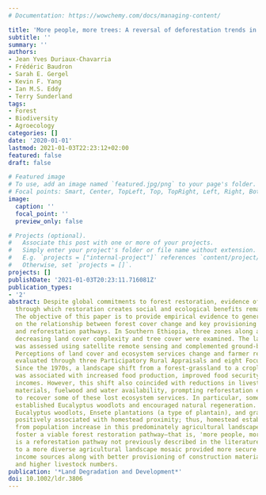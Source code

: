 ```yaml
---
# Documentation: https://wowchemy.com/docs/managing-content/

title: 'More people, more trees: A reversal of deforestation trends in Southern Ethiopia'
subtitle: ''
summary: ''
authors:
- Jean Yves Duriaux-Chavarria
- Frédéric Baudron
- Sarah E. Gergel
- Kevin F. Yang
- Ian M.S. Eddy
- Terry Sunderland
tags:
- Forest
- Biodiversity
- Agroecology
categories: []
date: '2020-01-01'
lastmod: 2021-01-03T22:23:12+02:00
featured: false
draft: false

# Featured image
# To use, add an image named `featured.jpg/png` to your page's folder.
# Focal points: Smart, Center, TopLeft, Top, TopRight, Left, Right, BottomLeft, Bottom, BottomRight.
image:
  caption: ''
  focal_point: ''
  preview_only: false

# Projects (optional).
#   Associate this post with one or more of your projects.
#   Simply enter your project's folder or file name without extension.
#   E.g. `projects = ["internal-project"]` references `content/project/deep-learning/index.md`.
#   Otherwise, set `projects = []`.
projects: []
publishDate: '2021-01-03T20:23:11.716081Z'
publication_types:
- '2'
abstract: Despite global commitments to forest restoration, evidence of the pathways
  through which restoration creates social and ecological benefits remains limited.
  The objective of this paper is to provide empirical evidence to generate insights
  on the relationship between forest cover change and key provisioning ecosystem services
  and reforestation pathways. In Southern Ethiopia, three zones along a gradient of
  decreasing land cover complexity and tree cover were examined. The land cover change
  was assessed using satellite remote sensing and complemented ground-based tree inventory.
  Perceptions of land cover and ecosystem services change and farmer responses were
  evaluated through three Participatory Rural Appraisals and eight Focus Group Discussions.
  Since the 1970s, a landscape shift from a forest-grassland to a cropland mosaic
  was associated with increased food production, improved food security, and higher
  incomes. However, this shift also coincided with reductions in livestock, construction
  materials, fuelwood and water availability, prompting reforestation efforts designed
  to recover some of these lost ecosystem services. In particular, some households
  established Eucalyptus woodlots and encouraged natural regeneration. Natural trees,
  Eucalyptus woodlots, Ensete plantations (a type of plantain), and grasslands were
  positively associated with homestead proximity; thus, homestead establishment resulting
  from population increase in this predominately agricultural landscape appeared to
  foster a viable forest restoration pathway—that is, 'more people, more trees'. This
  is a reforestation pathway not previously described in the literature. A return
  to a more diverse agricultural landscape mosaic provided more secure and diversified
  income sources along with better provisioning of construction materials, fuelwood,
  and higher livestock numbers.
publication: '*Land Degradation and Development*'
doi: 10.1002/ldr.3806
---
```

